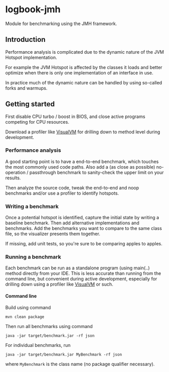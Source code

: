 # logbook-jmh
Module for benchmarking using the JMH framework.

## Introduction
Performance analysis is complicated due to the dynamic nature of the JVM Hotspot implementation. 

For example the JVM Hotspot is affected by the classes it loads and better optimize when there is only one implementation of an interface in use. 

In practice much of the dynamic nature can be handled by using so-called forks and warmups. 

## Getting started 
First disable CPU turbo / boost in BIOS, and close active programs competing for CPU resources.

Download a profiler like [VisualVM](https://visualvm.github.io/) for drilling down to method level during development.

### Performance analysis
A good starting point is to have a end-to-end benchmark, which touches the most commonly used code paths. Also add a (as close as possible) no-operation / passthrough benchmark to sanity-check the upper limit on your results.

Then analyze the source code, tweak the end-to-end and noop benchmarks and/or use a profiler to identify hotspots. 

### Writing a benchmark
Once a potential hotspot is identified, capture the initial state by writing a baseline benchmark. Then add alternative implementations and benchmarks. Add the benchmarks you want to compare to the same class file, so the visualizer presents them together. 

If missing, add unit tests, so you're sure to be comparing apples to apples.
 
### Running a benchmark
Each benchmark can be run as a standalone program (using main(..) method directly from your IDE. This is less accurate than running from the command line, but convenient during active development, especially for drilling down using a profiler like [VisualVM](https://visualvm.github.io/) or such. 

#### Command line
Build using command

```
mvn clean package
```

Then run all benchmarks using command

```
java -jar target/benchmark.jar -rf json
```

For individual benchmarks, run

```
java -jar target/benchmark.jar MyBenchmark -rf json
```

where `MyBenchmark` is the class name (no package qualifier necessary).